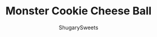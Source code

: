 ---
layout: ../../layouts/MarkdownPostLayout.astro
title: Monster Cookie Cheese Ball
author: ShugarySweets
pubDate: 2020-01-18
description: "This Monster Cookie Cheese Ball recipe is a crowd pleaser! Stuffed with candy, chocolate and peanut butter, you’re going to want to try this soon!"
image_url: https://www.shugarysweets.com/wp-content/uploads/2015/10/untitledcheeseball2.jpg
tags: ["Appetizers","American"]
calories: 690
protein: 10
carbohydrates: 81
fats: 39
fiber: 5
ingredients: ["1/2 cup unsalted butter, softened","1 package (8 ounce) cream cheese, softened","1 cup creamy peanut butter","1/4 cup light brown sugar, packed","1 cup powdered sugar","1 1/2 cup quick cook oatmeal","1 cup semi-sweet chocolate chips","4 cup M&M’S® Milk Chocolate candies, divided","candy googly eyes, optional"]
serves: 12
time: "2 hours 10 minutes"
prepTime: "10 minutes"
instructions: ["In a large mixing bowl, beat butter with cream cheese, peanut butter, and sugars. Scrape down sides of bowl as needed, and beat for about 3 minutes.","Beat in dry oatmeal until well blended.","Fold in chocolate chips and 2 cups M&M’S® Milk Chocolate candies.","Line a large bowl (about 4 cup size) with plastic wrap. Drop cheese ball mixture into bowl and cover with more plastic wrap. Refrigerate for about 2 hours.","When ready to serve, place chilled cheese ball on serving plate. Press in remaining 2 cup M&M’S® Milk Chocolate candies over the top and sides until completely covered. Add candy eyes if desired.","Serve with graham crackers, cookies and pretzels. ENJOY!"]
nutrition: ["690 calories","81 grams carbohydrates","32 milligrams cholesterol","39 grams fat","5 grams fiber","10 grams protein","19 grams saturated fat","166 milligrams sodium","67 grams sugar","0 grams trans fat","16 grams unsaturated fat"]
---